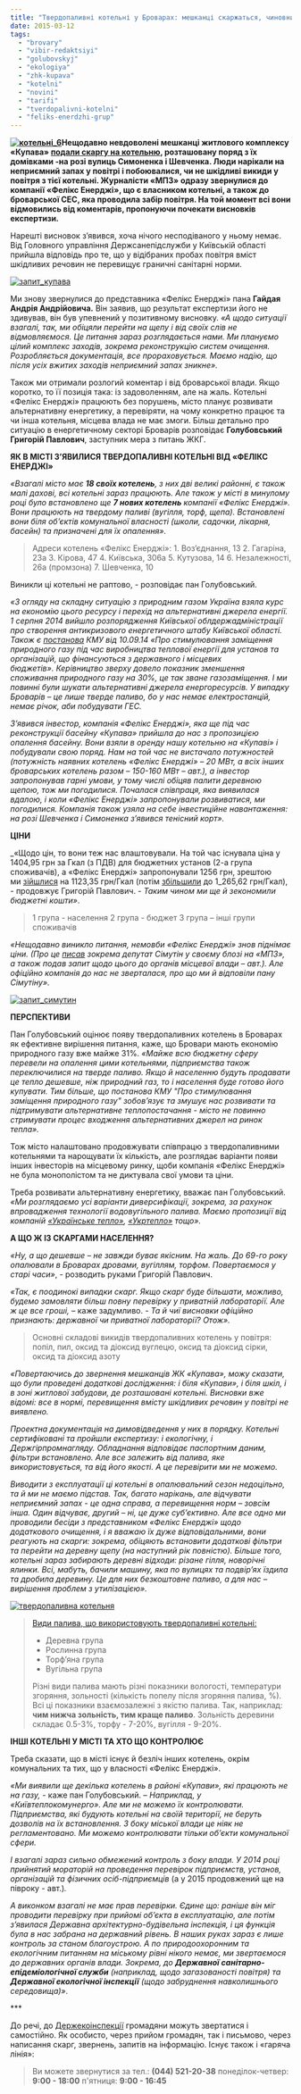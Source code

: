 ```yaml
---
title: "Твердопаливні котельні у Броварах: мешканці скаржаться, чиновники бачать перспективу"
date: 2015-03-12
tags: 
  - "brovary"
  - "vibir-redaktsiyi"
  - "golubovskyj"
  - "ekologiya"
  - "zhk-kupava"
  - "kotelni"
  - "novini"
  - "tarifi"
  - "tverdopalivni-kotelni"
  - "feliks-enerdzhi-grup"
---
```


**[![котельні_6](https://mpz.brovary.org/wp-content/uploads/2015/02/kotelni_6.jpg)](https://mpz.brovary.org/wp-content/uploads/2015/02/kotelni_6.jpg)Нещодавно невдоволені мешканці житлового комплексу «Купава» [подали скаргу на котельню](https://mpz.brovary.org/brovarchani-napisali-skargu-na-smorid-vid-kotelni-shho-z-tsogo-viyshlo/), розташовану поряд з їх домівками -на розі вулиць Симоненка і Шевченка. Люди нарікали на неприємний запах у повітрі і побоювалися, чи не шкідливі викиди у повітря з тієї котельні. Журналісти «МПЗ» одразу звернулися до компанії «Фелікс Енерджі», що є власником котельні, а також до броварської СЕС, яка проводила забір повітря. На той момент всі вони відмовились від коментарів, пропонуючи почекати висновків експертизи.**

Нарешті висновок з’явився, хоча нічого несподіваного у ньому немає. Від Головного управління Держсанепідслужби у Київській області прийшла відповідь про те, що у відібраних пробах повітря вміст шкідливих речовин не перевищує граничні санітарні норми.

[![запит_купава](https://mpz.brovary.org/wp-content/uploads/2015/03/zapit_kupava.jpg)](https://mpz.brovary.org/wp-content/uploads/2015/03/zapit_kupava.jpg)

Ми знову звернулися до представника «Фелікс Енерджі» пана **Гайдая Андрія Андрійовича.** Він заявив, що результат експертизи його не здивував, він був упевнений у позитивному висновку. _«А щодо ситуації взагалі, так, ми обіцяли перейти на щепу і від своїх слів не відмовляємося. Це питання зараз розглядається нами. Ми плануємо цілий комплекс заходів, зокрема реконструкцію систем очищення. Розробляється документація, все прораховується. Маємо надію, що після усіх вжитих заходів неприємний запах зникне»._

Також ми отримали розлогий коментар і від броварської влади. Якщо коротко, то її позиція така: із задоволенням, але на жаль. Котельні «Фелікс Енерджі» працюють без порушень, місто планує розвивати альтернативну енергетику, а перевіряти, на чому конкретно працює та чи інша котельня, місцева влада не має змоги. Більш детально про ситуацію в енергетичному секторі Броварів розповідає **Голубовський Григорій Павлович**, заступник мера з питань ЖКГ.

**ЯК В МІСТІ З’ЯВИЛИСЯ ТВЕРДОПАЛИВНІ КОТЕЛЬНІ ВІД «ФЕЛІКС ЕНЕРДЖІ»**

_«Взагалі місто має **18 своїх котелень**, з них дві великі районні, є також малі дахові, всі котельні зараз працюють. Але також у місті в минулому році було встановлено ще **7 нових котелень** компанії «Фелікс Енерджі». Вони працюють на твердому паливі (вугілля, торф, щепа). Встановлені вони біля об’єктів комунальної власності (школи, садочки, лікарня, басейн) та призначені для їх опалення»._

> Адреси котелень «Фелікс Енерджі»: 1. Воз’єднання, 13 2. Гагаріна, 23а 3. Кірова, 47 4. Київська, 306а 5. Кутузова, 14 6. Незалежності, 26а (промзона) 7. Шевченка, 10

Виникли ці котельні не раптово, - розповідає пан Голубовський.

_«З огляду на складну ситуацію з природним газом Україна взяла курс на економію цього ресурсу і перехід на альтернативні джерела енергії. 1 серпня 2014 вийшло розпорядження Київської облдержадміністрації про створення антикризового енергетичного штабу Київської області. Також є [постанова](http://zakon4.rada.gov.ua/laws/show/453-2014-%D0%BF) КМУ від 10.09.14 «Про стимулювання заміщення природного газу під час виробництва теплової енергії для установ та організацій, що фінансуються з державного і місцевих бюджетів». Керівництво зверху довело показник зменшення споживання природного газу на 30%, це так зване газозаміщення. І ми повинні були шукати альтернативні джерела енергоресурсів. У випадку Броварів – це лише тверде паливо, бо у нас немає електростанцій, немає річок, аби побудувати ГЕС._

_З’явився інвестор, компанія «Фелікс Енерджі», яка ще під час реконструкції басейну «Купава» прийшла до нас з пропозицією опалення басейну. Вони взяли в оренду нашу котельню на «Купаві» і побудували свою поряд. Нам на той час не вистачало потужностей (потужність наявних котелень «Фелікс Енерджі» – 20 МВт, а всіх інших броварських котелень разом – 150-160 МВт – авт.), а інвестор запропонував гарні умови, у тому числі обіцяв палити деревною щепою, тож ми погодилися. Почалася співпраця, яка виявилася вдалою, і коли «Фелікс Енерджі» запропонували розвиватися, ми погодилися. Компанія також узяла на себе інвестиційне навантаження: на розі Шевченка і Симоненка з’явився тенісний корт»._

**ЦІНИ**

_«Щодо цін, то вони теж нас влаштовували. На той час існувала ціна у 1404,95 грн за Гкал (з ПДВ) для бюджетних установ (2-а група споживачів), а «Фелікс Енерджі» запропонували 1256 грн, зрештою ми [зійшлися](http://www.brovary.kiev.ua/r%D1%96shennya-vikonkomu-v%D1%96d-14102014-%E2%84%96592-pro-vstanovlennya-tarifu-na-teplovu-energ%D1%96yu-dlya-tov-fel%D1%96ks-t) на 1123,35 грн/Гкал (потім [збільшили](http://www.brovary.kiev.ua/r%D1%96shennya-vikonavchogo-kom%D1%96tetu-v%D1%96d-06012015-%E2%84%96-04-pro-vstanovlennya-tarifu-na-teplovu-energ%D1%96yu-dlya) до 1_265,62 грн/Гкал), - продовжує Григорій Павлович. - _Таким чином ми ще й зекономили бюджетні кошти»_.

> 1 група - населення 2 група - бюджет 3 група – інші групи споживачів

_«Нещодавно виникло питання, немовби «Фелікс Енерджі» знов піднімає ціни. (_Про це [писав](https://mpz.brovary.org/skilki-vovka-ne-goduy-vse-rivno-v-lis-divitsya/) зокрема депутат Сімутін у своєму блозі на «МПЗ», а також подав запит щодо цього до органів місцевої влади – авт_.). Але офіційно компанія до нас не зверталася, про що ми й відповіли пану Сімутіну»._

[![запит_симутин](https://mpz.brovary.org/wp-content/uploads/2015/03/zapit_simutin.jpg)](https://mpz.brovary.org/wp-content/uploads/2015/03/zapit_simutin.jpg)

**ПЕРСПЕКТИВИ**

Пан Голубовський оцінює появу твердопаливних котелень в Броварах як ефективне вирішення питання, каже, що Бровари мають економію природного газу вже майже 31%. _«Майже всю бюджетну сферу перевели на опалення цими котельнями, підприємства також переключилися на тверде паливо. Якщо й населенню будуть продавати це тепло дешевше, ніж природний газ, то і населення буде готово його купувати. Тим більше, що постанова КМУ "Про стимулювання заміщення природного газу" зобов’язує та змушує нас розвивати та підтримувати альтернативне теплопостачання - місто не повинно стримувати процес входження альтернативних джерел на ринок тепла»._

Тож місто налаштовано продовжувати співпрацю з твердопаливними котельнями та нарощувати їх кількість, але розглядає варіанти появи інших інвесторів на місцевому ринку, щоби компанія «Фелікс Енерджі» не була монополістом та не диктувала свої умови та ціни.

Треба розвивати альтернативну енергетику, вважає пан Голубовський. _«Ми розглядаємо усі варіанти диверсифікації, зокрема, за рахунок впровадження технології водовугільного палива. Маємо пропозиції від компаній [«Українське тепло»](http://ukrheat.com/), [«Укртепло»](http://ukrteplo.kiev.ua/ru/) тощо»._

**А ЩО Ж ІЗ СКАРГАМИ НАСЕЛЕННЯ?**

_«Ну, а що дешевше – не завжди буває якісним. На жаль. До 69-го року опалювали в Броварах дровами, вугіллям, торфом. Повертаємося у старі часи»_, - розводить руками Григорій Павлович.

_«Так, є поодинокі випадки скарг. Якщо скарг буде більшати, можливо, будемо замовляти більш повну перевірку у приватній лабораторії. Але ж це все гроші, –_ каже задумливо. _- Та й чиї висновки офіційно признають: державної чи приватної лабораторії? Отож»._

> Основні складові викидів твердопаливних котелень у повітря: попіл, пил, оксид та діоксид вуглецю, оксид та діоксид сірки, оксид та діоксид азоту

_«Повертаючись до звернення мешканців ЖК «Купава», можу сказати, що були проведені додаткові дослідження: і біля «Купави», і біля шкіл, і в зоні житлової забудови, де розташовані котельні. Висновки вже відомі: все в нормі, перевищення вмісту шкідливих речовин у повітрі не виявлено._

_Проектна документація на димовідведення у них в порядку. Котельні сертифіковані та пройшли експертизу: і екологічну, і Держгірпромнагляду. Обладнання відповідає паспортним даним, фільтри встановлено. Але все залежить від палива, яке використовується, та від його якості. А це перевірити ми не можемо._

_Виводити з експлуатації ці котельні в опалювальний сезон недоцільно, та й ми не маємо підстав. Так, багато нарікань, але відчувати неприємний запах - це одна справа, а перевищення норм – зовсім інша. Один відчуває, другий – ні, це дуже суб’єктивно. Але все одно ми проводили бесіди з представником «Фелікс Енерджі» щодо додаткового очищення, і я вважаю їх дуже відповідальними, вони реагують на скарги: зокрема, обіцяють встановити додаткові фільтри та перейти на деревну щепу (на наступний рік повністю). Більше того, котельні зараз забирають деревні відходи: різане гілля, новорічні ялинки. Всі, мабуть, бачили машину, яка по вулицях та подвір’ях їздила та дробила деревину. Це для них безкоштовне паливо, а для нас – вирішення проблем з утилізацією»._

[![твердопаливна котельня](https://mpz.brovary.org/wp-content/uploads/2015/03/slide_3_a.png)](https://mpz.brovary.org/wp-content/uploads/2015/03/slide_3_a.png)

> [Види палива, що використовують твердопаливні котельні:](http://f-g.com.ua/fuel_types.html)
> 
> - Деревна група
> - Рослинна група
> - Торф’яна група
> - Вугільна група
> 
> Різні види палива мають різні показники вологості, температури згоряння, зольності (кількість попелу після згоряння палива, %). Всі ці показники взаємозалежні з якістю палива. Так, наприклад: **чим нижча зольність, тим краще паливо**. Зольність деревини складає 0.5-3%, торфу - 7-20%, вугілля - 9-20%.

**ІНШІ КОТЕЛЬНІ У МІСТІ ТА ХТО ЩО КОНТРОЛЮЄ**

Треба сказати, що в місті існує й безліч інших котелень, окрім комунальних та тих, що у власності «Фелікс Енерджі».

_«Ми виявили ще декілька котелень в районі «Купави», які працюють не на газу,_ - каже пан Голубовський. – _Наприклад, у «Київтеплокомунерго». Але ми не можемо їх контролювати. Підприємства, які будують котельні на своїй території, не беруть дозволів на їх встановлення. З боку міської влади це ніяк не регламентовано. Ми можемо контролювати тільки об’єкти комунальної сфери._

_І взагалі зараз сильно обмежений контроль з боку влади. У 2014 році прийнятий мораторій на проведення перевірок підприємств, установ, організацій та фізичних осіб-підприємців_ (а у 2015 продовжений ще на півроку - авт.)_._

_А виконком взагалі не має прав перевірки. Єдине що: раніше він міг проводити перевірку при прийомі об’єкта в експлуатацію, але потім з’явилася Державна архітектурно-будівельна інспекція, і ця функція була в нас забрана на державний рівень. В наших руках зараз є лише контроль за станом благоустрою. А по природоохоронним та екологічним питанням на міському рівні нікого немає, ми звертаємося до державних органів влади. Зокрема, до **Державної санітарно-епідеміологічної служби** (наприклад, щодо загазованості повітря) та **Державної екологічної інспекції** (щодо забруднення навколишнього середовища)»_.

\*\*\*

До речі, до [Держекоінспекції](http://dei.gov.ua/) громадяни можуть звертатися і самостійно. Як особисто, через прийом громадян, так і письмово, через написання скарг, звернень, запитів на інформацію. Існує також і «гаряча лінія»:

> Ви можете звернутися за тел.: **(044) 521-20-38** понеділок-четвер: **9:00 - 18:00** п'ятниця: **9:00 - 16:45**
